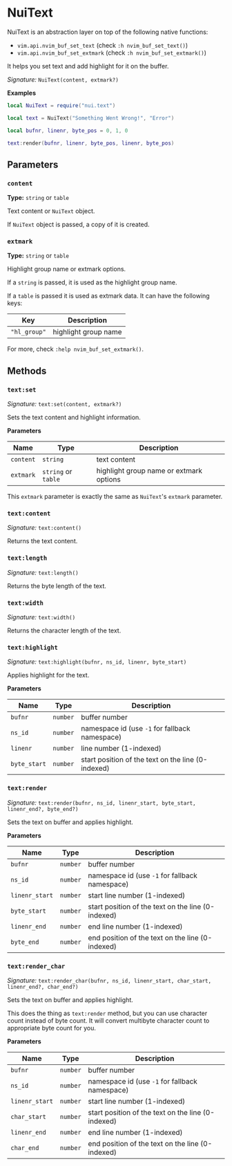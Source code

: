 # NuiText

NuiText is an abstraction layer on top of the following native functions:

- `vim.api.nvim_buf_set_text` (check `:h nvim_buf_set_text()`)
- `vim.api.nvim_buf_set_extmark` (check `:h nvim_buf_set_extmark()`)

It helps you set text and add highlight for it on the buffer.

_Signature:_ `NuiText(content, extmark?)`

**Examples**

```lua
local NuiText = require("nui.text")

local text = NuiText("Something Went Wrong!", "Error")

local bufnr, linenr, byte_pos = 0, 1, 0

text:render(bufnr, linenr, byte_pos, linenr, byte_pos)
```

## Parameters

### `content`

**Type:** `string` or `table`

Text content or `NuiText` object.

If `NuiText` object is passed, a copy of it is created.

### `extmark`

**Type:** `string` or `table`

Highlight group name or extmark options.

If a `string` is passed, it is used as the highlight group name.

If a `table` is passed it is used as extmark data. It can have the
following keys:

| Key          | Description          |
| ------------ | -------------------- |
| `"hl_group"` | highlight group name |

For more, check `:help nvim_buf_set_extmark()`.

## Methods

### `text:set`

_Signature:_ `text:set(content, extmark?)`

Sets the text content and highlight information.

**Parameters**

| Name      | Type                | Description                             |
| --------- | ------------------- | --------------------------------------- |
| `content` | `string`            | text content                            |
| `extmark` | `string` or `table` | highlight group name or extmark options |

This `extmark` parameter is exactly the same as `NuiText`'s `extmark` parameter.

### `text:content`

_Signature:_ `text:content()`

Returns the text content.

### `text:length`

_Signature:_ `text:length()`

Returns the byte length of the text.

### `text:width`

_Signature:_ `text:width()`

Returns the character length of the text.

### `text:highlight`

_Signature:_ `text:highlight(bufnr, ns_id, linenr, byte_start)`

Applies highlight for the text.

**Parameters**

| Name         | Type     | Description                                        |
| ------------ | -------- | -------------------------------------------------- |
| `bufnr`      | `number` | buffer number                                      |
| `ns_id`      | `number` | namespace id (use `-1` for fallback namespace)     |
| `linenr`     | `number` | line number (1-indexed)                            |
| `byte_start` | `number` | start position of the text on the line (0-indexed) |

### `text:render`

_Signature:_ `text:render(bufnr, ns_id, linenr_start, byte_start, linenr_end?, byte_end?)`

Sets the text on buffer and applies highlight.

**Parameters**

| Name           | Type     | Description                                        |
| -------------- | -------- | -------------------------------------------------- |
| `bufnr`        | `number` | buffer number                                      |
| `ns_id`        | `number` | namespace id (use `-1` for fallback namespace)     |
| `linenr_start` | `number` | start line number (1-indexed)                      |
| `byte_start`   | `number` | start position of the text on the line (0-indexed) |
| `linenr_end`   | `number` | end line number (1-indexed)                        |
| `byte_end`     | `number` | end position of the text on the line (0-indexed)   |

### `text:render_char`

_Signature:_ `text:render_char(bufnr, ns_id, linenr_start, char_start, linenr_end?, char_end?)`

Sets the text on buffer and applies highlight.

This does the thing as `text:render` method, but you can use character count
instead of byte count. It will convert multibyte character count to appropriate
byte count for you.

**Parameters**

| Name           | Type     | Description                                        |
| -------------- | -------- | -------------------------------------------------- |
| `bufnr`        | `number` | buffer number                                      |
| `ns_id`        | `number` | namespace id (use `-1` for fallback namespace)     |
| `linenr_start` | `number` | start line number (1-indexed)                      |
| `char_start`   | `number` | start position of the text on the line (0-indexed) |
| `linenr_end`   | `number` | end line number (1-indexed)                        |
| `char_end`     | `number` | end position of the text on the line (0-indexed)   |
